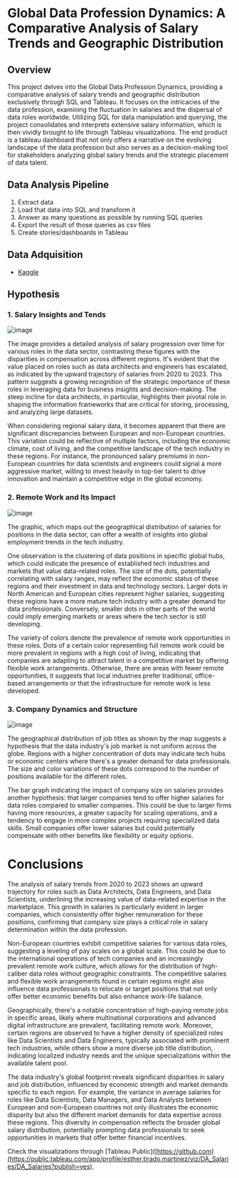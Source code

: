 # Global Data Profession Dynamics: A Comparative Analysis of Salary Trends and Geographic Distribution

## Overview

This project delves into the Global Data Profession Dynamics, providing a comparative analysis of salary trends and geographic distribution exclusively through SQL and Tableau. It focuses on the intricacies of the data profession, examining the fluctuation in salaries and the dispersal of data roles worldwide. Utilizing SQL for data manipulation and querying, the project consolidates and interprets extensive salary information, which is then vividly brought to life through Tableau visualizations. The end product is a tableau dashboard that not only offers a narrative on the evolving landscape of the data profession but also serves as a decision-making tool for stakeholders analyzing global salary trends and the strategic placement of data talent.

## Data Analysis Pipeline

1. Extract data
2. Load that data into SQL and transform it
3. Answer as many questions as possible by running SQL queries
4. Export the result of those queries as csv files
5. Create stories/dashboards in Tableau

## Data Adquisition

* [Kaggle](https://www.kaggle.com/datasets)

## Hypothesis

### 1. Salary Insights and Tends

![image](https://github.com/Estherkii/project-IV-sql-tableau/assets/123992666/d4f2086e-3130-4d45-a294-e2953338cd14)

The image provides a detailed analysis of salary progression over time for various roles in the data sector, contrasting these figures with the disparities in compensation across different regions. It's evident that the value placed on roles such as data architects and engineers has escalated, as indicated by the upward trajectory of salaries from 2020 to 2023. This pattern suggests a growing recognition of the strategic importance of these roles in leveraging data for business insights and decision-making. The steep incline for data architects, in particular, highlights their pivotal role in shaping the information frameworks that are critical for storing, processing, and analyzing large datasets.

When considering regional salary data, it becomes apparent that there are significant discrepancies between European and non-European countries. This variation could be reflective of multiple factors, including the economic climate, cost of living, and the competitive landscape of the tech industry in these regions. For instance, the pronounced salary premiums in non-European countries for data scientists and engineers could signal a more aggressive market, willing to invest heavily in top-tier talent to drive innovation and maintain a competitive edge in the global economy.

### 2. Remote Work and Its Impact

![image](https://github.com/Estherkii/project-IV-sql-tableau/assets/123992666/244ba24d-1258-483e-a75b-973a3b73fb97)

The graphic, which maps out the geographical distribution of salaries for positions in the data sector, can offer a wealth of insights into global employment trends in the tech industry.

One observation is the clustering of data positions in specific global hubs, which could indicate the presence of established tech industries and markets that value data-related roles. The size of the dots, potentially correlating with salary ranges, may reflect the economic status of these regions and their investment in data and technology sectors. Larger dots in North American and European cities represent higher salaries, suggesting these regions have a more mature tech industry with a greater demand for data professionals. Conversely, smaller dots in other parts of the world could imply emerging markets or areas where the tech sector is still developing.

The variety of colors denote the prevalence of remote work opportunities in these roles. Dots of a certain color representing full remote work could be more prevalent in regions with a high cost of living, indicating that companies are adapting to attract talent in a competitive market by offering flexible work arrangements. Otherwise, there are areas with fewer remote opportunities, it suggests that local industries prefer traditional, office-based arrangements or that the infrastructure for remote work is less developed.

### 3. Company Dynamics and Structure

![image](https://github.com/Estherkii/project-IV-sql-tableau/assets/123992666/fd75bb1e-d44a-4326-857a-bff53fa96751)

The geographical distribution of job titles as shown by the map suggests a hypothesis that the data industry's job market is not uniform across the globe. Regions with a higher concentration of dots may indicate tech hubs or economic centers where there's a greater demand for data professionals. The size and color variations of these dots correspond to the number of positions available for the different roles.

The bar graph indicating the impact of company size on salaries provides another hypothesis: that larger companies tend to offer higher salaries for data roles compared to smaller companies. This could be due to larger firms having more resources, a greater capacity for scaling operations, and a tendency to engage in more complex projects requiring specialized data skills. Small companies offer lower salaries but could potentially compensate with other benefits like flexibility or equity options.

# Conclusions

The analysis of salary trends from 2020 to 2023 shows an upward trajectory for roles such as Data Architects, Data Engineers, and Data Scientists, underlining the increasing value of data-related expertise in the marketplace. This growth in salaries is particularly evident in larger companies, which consistently offer higher remuneration for these positions, confirming that company size plays a critical role in salary determination within the data profession.

Non-European countries exhibit competitive salaries for various data roles, suggesting a leveling of pay scales on a global scale. This could be due to the international operations of tech companies and an increasingly prevalent remote work culture, which allows for the distribution of high-caliber data roles without geographic constraints. The competitive salaries and flexible work arrangements found in certain regions might also influence data professionals to relocate or target positions that not only offer better economic benefits but also enhance work-life balance.

Geographically, there's a notable concentration of high-paying remote jobs in specific areas, likely where multinational corporations and advanced digital infrastructure are prevalent, facilitating remote work. Moreover, certain regions are observed to have a higher density of specialized roles like Data Scientists and Data Engineers, typically associated with prominent tech industries, while others show a more diverse job title distribution, indicating localized industry needs and the unique specializations within the available talent pool.

The data industry's global footprint reveals significant disparities in salary and job distribution, influenced by economic strength and market demands specific to each region. For example, the variance in average salaries for roles like Data Scientists, Data Managers, and Data Analysts between European and non-European countries not only illustrates the economic disparity but also the different market demands for data expertise across these regions. This diversity in compensation reflects the broader global salary distribution, potentially prompting data professionals to seek opportunities in markets that offer better financial incentives.

Check the visualizations through [Tableau Public]([https://github.com](https://public.tableau.com/app/profile/esther.tirado.martinez/viz/DA_Salaries/DA_Salaries?publish=yes).
